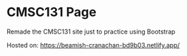 # CMSC131 Page
Remade the CMSC131 site just to practice using Bootstrap

Hosted on: https://beamish-cranachan-bd9b03.netlify.app/
